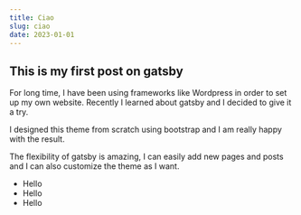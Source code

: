 ```yaml
---
title: Ciao
slug: ciao
date: 2023-01-01
---
```


<H2>This is my first post on gatsby</H2>

For long time, I have been using frameworks like Wordpress in order to set up my own website.
Recently I learned about gatsby and I decided to give it a try.

I designed this theme from scratch using bootstrap and I am really happy with the result.

The flexibility of gatsby is amazing, I can easily add new pages and posts and I can also customize the theme as I want.

<ul>
<li>Hello</li>
<li>Hello</li>
<li>Hello</li>

</ul>